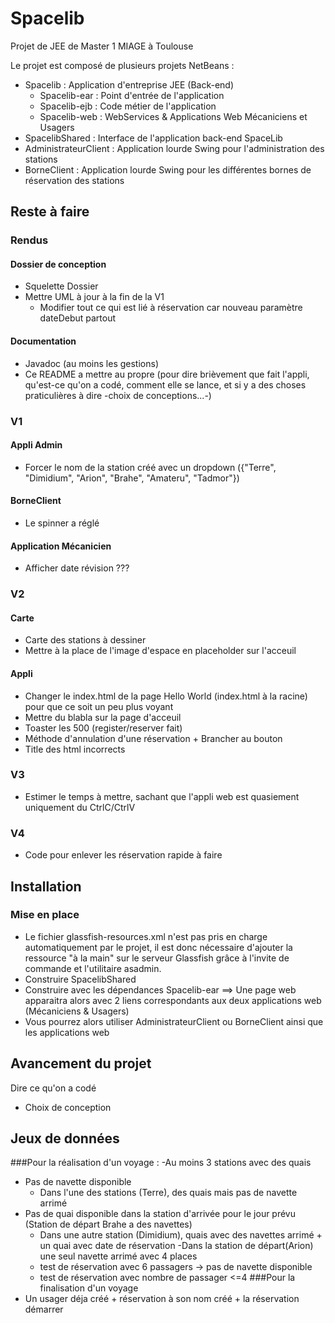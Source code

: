 # Spacelib
Projet de JEE de Master 1 MIAGE à Toulouse

Le projet est composé de plusieurs projets NetBeans :

- Spacelib : Application d'entreprise JEE (Back-end)
  - Spacelib-ear : Point d'entrée de l'application
  - Spacelib-ejb : Code métier de l'application
  - Spacelib-web : WebServices & Applications Web Mécaniciens et Usagers
- SpacelibShared : Interface de l'application back-end SpaceLib
- AdministrateurClient : Application lourde Swing pour l'administration des stations
- BorneClient : Application lourde Swing pour les différentes bornes de réservation des stations

## Reste à faire

### Rendus

#### Dossier de conception

- Squelette Dossier
- Mettre UML à jour à la fin de la V1
  - Modifier tout ce qui est lié à réservation car nouveau paramètre dateDebut partout

#### Documentation

- Javadoc (au moins les gestions)
- Ce README a mettre au propre (pour dire brièvement que fait l'appli, qu'est-ce qu'on a codé, comment elle se lance, et si y a des choses praticulières à dire -choix de conceptions...-)

### V1

#### Appli Admin
- Forcer le nom de la station créé avec un dropdown ({"Terre", "Dimidium", "Arion", "Brahe", "Amateru", "Tadmor"})

#### BorneClient
- Le spinner a réglé

#### Application Mécanicien
- Afficher date révision ???

### V2

#### Carte

- Carte des stations à dessiner
- Mettre à la place de l'image d'espace en placeholder sur l'acceuil

#### Appli

- Changer le index.html de la page Hello World (index.html à la racine) pour que ce soit un peu plus voyant
- Mettre du blabla sur la page d'acceuil
- Toaster les 500 (register/reserver fait)
- Méthode d'annulation d'une réservation + Brancher au bouton
- Title des html incorrects

### V3

- Estimer le temps à mettre, sachant que l'appli web est quasiement uniquement du CtrlC/CtrlV

### V4

- Code pour enlever les réservation rapide à faire

## Installation

### Mise en place

- Le fichier glassfish-resources.xml n'est pas pris en charge automatiquement par le projet, il est donc nécessaire d'ajouter la ressource "à la main" sur le serveur Glassfish grâce à l'invite de commande et l'utilitaire asadmin.
- Construire SpacelibShared
- Construire avec les dépendances Spacelib-ear
    ==> Une page web apparaitra alors avec 2 liens correspondants aux deux applications web (Mécaniciens & Usagers)
- Vous pourrez alors utiliser AdministrateurClient ou BorneClient ainsi que les applications web

## Avancement du projet

Dire ce qu'on a codé
+ Choix de conception

## Jeux de données
###Pour la réalisation d'un voyage :
-Au moins 3 stations avec des quais
- Pas de navette disponible
	- Dans l'une des stations (Terre), des quais mais pas de navette arrimé
- Pas de quai disponible dans la station d'arrivée pour le jour prévu (Station de départ Brahe a des navettes)
	- Dans une autre station (Dimidium), quais avec des navettes arrimé + un quai avec date de réservation
-Dans la station de départ(Arion) une seul navette arrimé avec 4 places
	- test de réservation avec 6 passagers -> pas de navette disponible
	- test de réservation avec nombre de passager <=4
###Pour la finalisation d'un voyage
- Un usager déja créé + réservation à son nom créé + la réservation démarrer
